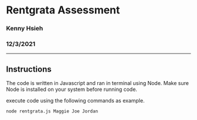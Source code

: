 # Rentgrata Assessment

### Kenny Hsieh

### 12/3/2021

---

## Instructions

The code is written in Javascript and ran in terminal using Node. Make sure Node is installed on your system before running code.

execute code using the following commands as example.

```
node rentgrata.js Maggie Joe Jordan
```
